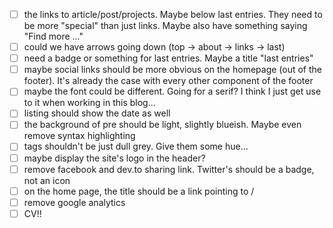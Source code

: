 - [ ] the links to article/post/projects. Maybe below last entries. They need
  to be more "special" than just links. Maybe also have something saying "Find
  more ..."
- [ ] could we have arrows going down (top -> about -> links -> last)
- [ ] need a badge or something for last entries. Maybe a title "last entries"
- [ ] maybe social links should be more obvious on the homepage (out of the
  footer). It's already the case with every other component of the footer
- [ ] maybe the font could be different. Going for a serif? I think I just get
  use to it when working in this blog...
- [ ] listing should show the date as well
- [ ] the background of pre should be light, slightly blueish. Maybe even
  remove syntax highlighting
- [ ] tags shouldn't be just dull grey. Give them some hue...
- [ ] maybe display the site's logo in the header?
- [ ] remove facebook and dev.to sharing link. Twitter's should be a badge, not
  an icon
- [ ] on the home page, the title should be a link pointing to /
- [ ] remove google analytics
- [ ] CV!!